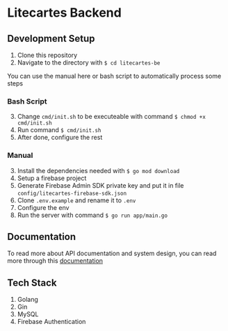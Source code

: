 # Litecartes Backend

## Development Setup
1. Clone this repository
2. Navigate to the directory with ```$ cd litecartes-be```

You can use the manual here or bash script to automatically process some steps
### Bash Script
3. Change ```cmd/init.sh``` to be executeable with command ```$ chmod +x cmd/init.sh```
4. Run command ```$ cmd/init.sh```
5. After done, configure the rest 

### Manual
3. Install the dependencies needed with ```$ go mod download```
4. Setup a firebase project
5. Generate Firebase Admin SDK private key and put it in file ```config/litecartes-firebase-sdk.json```
6. Clone ```.env.example``` and rename it to ```.env```
7. Configure the env
8. Run the server with command ```$ go run app/main.go``` 

## Documentation
To read more about API documentation and system design, you can read more through this [documentation](./docs/DOCUMENTATION.md)

## Tech Stack
1. Golang
2. Gin
3. MySQL
4. Firebase Authentication